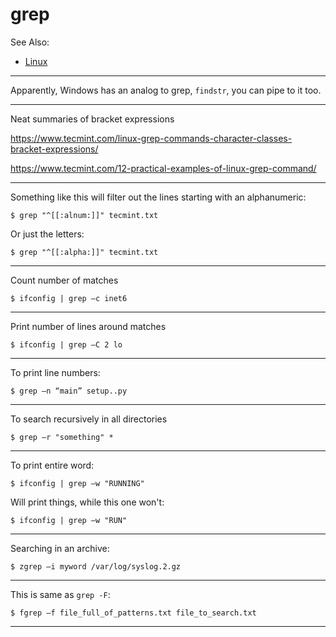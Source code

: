 # grep

See Also:

 - [Linux](Linux.md)

---

Apparently, Windows has an analog to grep, `findstr`, you can pipe to it too.

---

Neat summaries of bracket expressions

https://www.tecmint.com/linux-grep-commands-character-classes-bracket-expressions/

https://www.tecmint.com/12-practical-examples-of-linux-grep-command/


---

Something like this will filter out the lines starting with an alphanumeric:    

    $ grep "^[[:alnum:]]" tecmint.txt
    
Or just the letters:    
    
    $ grep "^[[:alpha:]]" tecmint.txt    

---

Count number of matches

    $ ifconfig | grep –c inet6

---

Print number of lines around matches

    $ ifconfig | grep –C 2 lo

---

To print line numbers:

    $ grep –n “main” setup..py
    
---
    
To search recursively in all directories

    $ grep –r "something" *
     
---

To print entire word:

    $ ifconfig | grep –w "RUNNING"
    
Will print things, while this one won't:
    
    $ ifconfig | grep –w "RUN"
    
---    

Searching in an archive:

    $ zgrep –i myword /var/log/syslog.2.gz

---

This is same as `grep -F`:

    $ fgrep –f file_full_of_patterns.txt file_to_search.txt

---